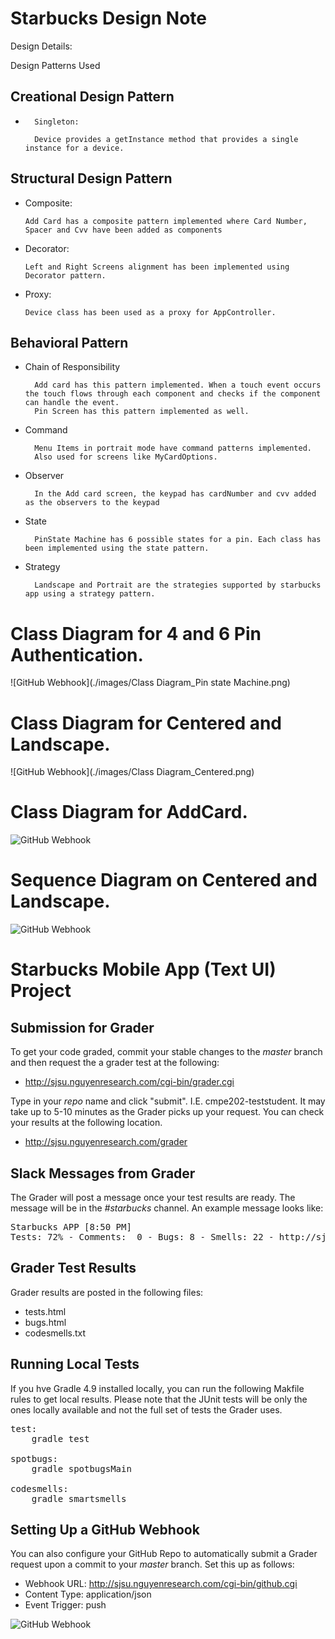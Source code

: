 # Starbucks Design Note

Design Details:

Design Patterns Used

## Creational Design Pattern
*   	Singleton:
		
		Device provides a getInstance method that provides a single instance for a device.

## Structural Design Pattern
* 	Composite:
		
		Add Card has a composite pattern implemented where Card Number, Spacer and Cvv have been added as components 
*	Decorator:

		Left and Right Screens alignment has been implemented using Decorator pattern.
* 	Proxy:

		Device class has been used as a proxy for AppController.

## Behavioral Pattern
* Chain of Responsibility

		Add card has this pattern implemented. When a touch event occurs the touch flows through each component and checks if the component can handle the event. 
		Pin Screen has this pattern implemented as well. 
 
* Command

		Menu Items in portrait mode have command patterns implemented.  
		Also used for screens like MyCardOptions.

* Observer
		
		In the Add card screen, the keypad has cardNumber and cvv added as the observers to the keypad

* State
	
		PinState Machine has 6 possible states for a pin. Each class has been implemented using the state pattern.
		
* Strategy

		Landscape and Portrait are the strategies supported by starbucks app using a strategy pattern.
		
# Class Diagram for 4 and 6 Pin Authentication.  

![GitHub Webhook](./images/Class Diagram_Pin state Machine.png)

# Class Diagram for Centered and Landscape. 

![GitHub Webhook](./images/Class Diagram_Centered.png)
 
# Class Diagram for AddCard. 

![GitHub Webhook](./images/ClassDiagram_AddCard.png) 


# Sequence Diagram on Centered and Landscape. 

![GitHub Webhook](./images/Sequence_Diagram.png)

# Starbucks Mobile App (Text UI) Project

## Submission for Grader

To get your code graded, commit your stable changes to the *master* branch and then request the a grader test at the following:

* http://sjsu.nguyenresearch.com/cgi-bin/grader.cgi

Type in your *repo* name and click "submit".  I.E. cmpe202-teststudent.  It may take up to 5-10 minutes as the Grader picks up your request.  You can check your results at the following location.

* http://sjsu.nguyenresearch.com/grader

## Slack Messages from Grader

The Grader will post a message once your test results are ready.  The message will be in the *#starbucks* channel.  An example message looks like:

<pre>
Starbucks APP [8:50 PM]
Tests: 72% - Comments:  0 - Bugs: 8 - Smells: 22 - http://sjsu.nguyenresearch.com/grader/cmpe202-teststudent
</pre>

## Grader Test Results

Grader results are posted in the following files:

* tests.html
* bugs.html
* codesmells.txt

## Running Local Tests

If you hve Gradle 4.9 installed locally, you can run the following Makfile rules to get local results.  Please note that the JUnit tests will be only the ones locally available and not the full set of tests the Grader uses.

<pre>
test:
    gradle test

spotbugs:
    gradle spotbugsMain

codesmells:
    gradle smartsmells
</pre>

## Setting Up a GitHub Webhook

You can also configure your GitHub Repo to automatically submit a Grader request upon a commit to your *master* branch.  Set this up as follows:

* Webhook URL:  http://sjsu.nguyenresearch.com/cgi-bin/github.cgi
* Content Type: application/json
* Event Trigger: push 


![GitHub Webhook](./images/github-webhook-settings.png)
